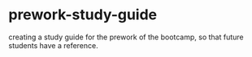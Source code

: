 # prework-study-guide
creating a study guide for the prework of the bootcamp, so that future students have a reference. 

